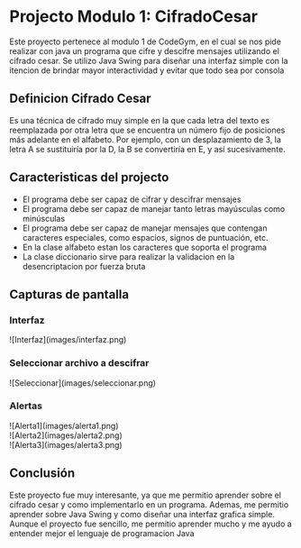 <h1>Projecto Modulo 1: CifradoCesar</h1>
<p>Este proyecto pertenece al modulo 1 de CodeGym, en el cual se nos pide realizar con java un programa que cifre y descifre mensajes utilizando el cifrado cesar. Se utilizo Java Swing para diseñar una interfaz simple con la itencion de brindar mayor interactividad y evitar que todo sea por consola</p>
<h2>Definicion Cifrado Cesar</h2>
<p>Es una técnica de cifrado muy simple en la que cada letra del texto es reemplazada por otra letra que se encuentra un número fijo de posiciones más adelante en el alfabeto. Por ejemplo, con un desplazamiento de 3, la letra A se sustituiría por la D, la B se convertiría en E, y así sucesivamente.</p>
<h2>Caracteristicas del projecto</h2>
<ul>
    <li>El programa debe ser capaz de cifrar y descifrar mensajes</li>
    <li>El programa debe ser capaz de manejar tanto letras mayúsculas como minúsculas</li>
    <li>El programa debe ser capaz de manejar mensajes que contengan caracteres especiales, como espacios, signos de puntuación, etc.</li>
    <li>En la clase alfabeto estan los caracteres que soporta el programa</li>
    <li>La clase diccionario sirve para realizar la validacion en la desencriptacion por fuerza bruta</li>
</ul>

<h2>Capturas de pantalla</h2>
<h3>Interfaz</h3>
![Interfaz](images/interfaz.png)
<h3>Seleccionar archivo a descifrar</h3>
![Seleccionar](images/seleccionar.png)
<h3>Alertas</h3>
![Alerta1](images/alerta1.png)
<br>
![Alerta2](images/alerta2.png)
<br>
![Alerta3](images/alerta3.png)

<h2>Conclusión</h2>
<p>Este proyecto fue muy interesante, ya que me permitio aprender sobre el cifrado cesar y como implementarlo en un programa. Ademas, me permitio aprender sobre Java Swing y como diseñar una interfaz grafica simple. Aunque el proyecto fue sencillo, me permitio aprender mucho y me ayudo a entender mejor el lenguaje de programacion Java</p>

